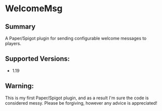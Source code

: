 # WelcomeMsg

## Summary
A Paper/Spigot plugin for sending configurable welcome messages to players.

## Supported Versions:
- 1.19

## Warning:
This is my first Paper/Spigot plugin, and as a result I'm sure the code is considered messy. Please be forgiving, however any advice is appreciated!